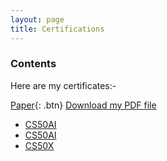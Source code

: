 ```yaml
---
layout: page
title: Certifications
---
```


### Contents

<p>Here are my certificates:-</p>

  [Paper](https://arxiv.org/abs/2210.11588){: .btn} 
  [Download my PDF file](/myfile.pdf)
- [CS50AI](/files/CS50AI.pdf)
- <a href="/files/CS50AI.pdf" download="CS50AI.pdf">CS50AI</a>
- <a href="/files/CS50X.pdf" download="CS50X.pdf">CS50X</a>
  
